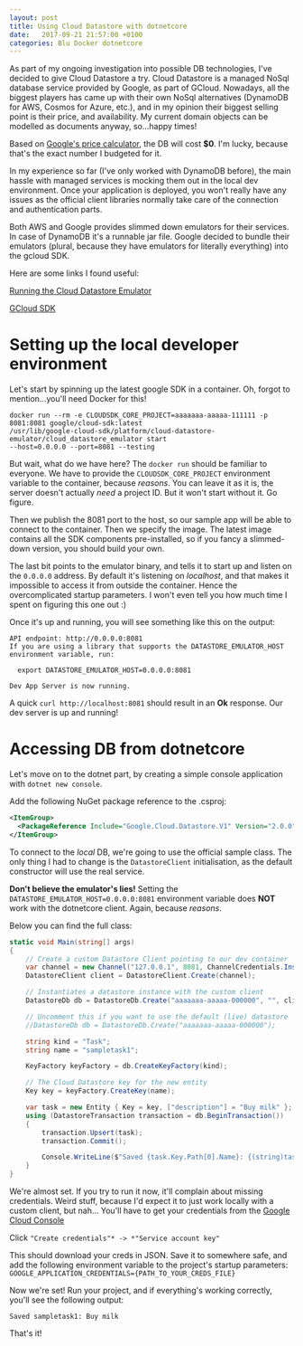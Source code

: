 ```yaml
---
layout: post
title: Using Cloud Datastore with dotnetcore
date:   2017-09-21 21:57:00 +0100
categories: Blu Docker dotnetcore
---
```


As part of my ongoing investigation into possible DB technologies, I've decided to give Cloud Datastore a try.
Cloud Datastore is a managed NoSql database service provided by Google, as part of GCloud. Nowadays, all the biggest players has came up with their own NoSql alternatives (DynamoDB for AWS, Cosmos for Azure, etc.), and in my opinion their biggest selling point is their price, and availability. My current domain objects can be modelled as documents anyway, so...happy times!

Based on [Google's price calculator](https://cloud.google.com/products/calculator/), the DB will cost **$0**. I'm lucky, because that's the exact number I budgeted for it.

In my experience so far (I've only worked with DynamoDB before), the main hassle with managed services is mocking them out in the local dev environment. Once your application is deployed, you won't really have any issues as the official client libraries normally take care of the connection and authentication parts.

Both AWS and Google provides slimmed down emulators for their services. In case of DynamoDB it's a runnable jar file. Google decided to bundle their emulators (plural, because they have emulators for literally everything) into the gcloud SDK.

Here are some links I found useful:


[Running the Cloud Datastore Emulator](https://cloud.google.com/datastore/docs/tools/datastore-emulator)


[GCloud SDK](https://cloud.google.com/sdk/docs/quickstart-mac-os-x)

# Setting up the local developer environment

Let's start by spinning up the latest google SDK in a container. Oh, forgot to mention...you'll need Docker for this!

```shell
docker run --rm -e CLOUDSDK_CORE_PROJECT=aaaaaaa-aaaaa-111111 -p 8081:8081 google/cloud-sdk:latest
/usr/lib/google-cloud-sdk/platform/cloud-datastore-emulator/cloud_datastore_emulator start
--host=0.0.0.0 --port=8081 --testing
```

But wait, what do we have here? The `docker run` should be familiar to everyone. We have to provide the `CLOUDSDK_CORE_PROJECT` environment variable to the container, because *reasons*. You can leave it as it is, the server doesn't actually *need* a project ID. But it won't start without it. Go figure.

Then we publish the 8081 port to the host, so our sample app will be able to connect to the container. Then we specify the image. The latest image contains all the SDK components pre-installed, so if you fancy a slimmed-down version, you should build your own.

The last bit points to the emulator binary, and tells it to start up and listen on the `0.0.0.0` address. By default it's listening on *localhost*, and that makes it impossible to access it from outside the container. Hence the overcomplicated startup parameters. I won't even tell you how much time I spent on figuring this one out :)

Once it's up and running, you will see something like this on the output:
```shell
API endpoint: http://0.0.0.0:8081
If you are using a library that supports the DATASTORE_EMULATOR_HOST environment variable, run:

  export DATASTORE_EMULATOR_HOST=0.0.0.0:8081

Dev App Server is now running.
```

A quick `curl http://localhost:8081` should result in an **Ok** response. Our dev server is up and running!

# Accessing DB from dotnetcore

Let's move on to the dotnet part, by creating a simple console application with `dotnet new console`.

Add the following NuGet package reference to the .csproj:
```xml
<ItemGroup>
  <PackageReference Include="Google.Cloud.Datastore.V1" Version="2.0.0" />
</ItemGroup>
```

To connect to the *local* DB, we're going to use the official sample class. The only thing I had to change is the `DatastoreClient` initialisation, as the default constructor will use the real service.

**Don't believe the emulator's lies!**
Setting the `DATASTORE_EMULATOR_HOST=0.0.0.0:8081` environment variable does **NOT** work with the dotnetcore client. Again, because *reasons*.

Below you can find the full class:
```c#
static void Main(string[] args)
{
    // Create a custom Datastore Client pointing to our dev container
    var channel = new Channel("127.0.0.1", 8081, ChannelCredentials.Insecure);
    DatastoreClient client = DatastoreClient.Create(channel);

    // Instantiates a datastore instance with the custom client
    DatastoreDb db = DatastoreDb.Create("aaaaaaa-aaaaa-000000", "", client);

    // Uncomment this if you want to use the default (live) datastore
    //DatastoreDb db = DatastoreDb.Create("aaaaaaa-aaaaa-000000");

    string kind = "Task";
    string name = "sampletask1";

    KeyFactory keyFactory = db.CreateKeyFactory(kind);

    // The Cloud Datastore key for the new entity
    Key key = keyFactory.CreateKey(name);

    var task = new Entity { Key = key, ["description"] = "Buy milk" };
    using (DatastoreTransaction transaction = db.BeginTransaction())
    {
        transaction.Upsert(task);
        transaction.Commit();

        Console.WriteLine($"Saved {task.Key.Path[0].Name}: {(string)task["description"]}");
    }
}
```

We're almost set. If you try to run it now, it'll complain about missing credentials. Weird stuff, because I'd expect it to just work locally with a custom client, but nah...
You'll have to get your credentials from the [Google Cloud Console](https://console.cloud.google.com/apis/credentials)


Click `"Create credentials"* -> *"Service account key"`

This should download your creds in JSON.
Save it to somewhere safe, and add the following environment variable to the project's startup parameters:
`GOOGLE_APPLICATION_CREDENTIALS={PATH_TO_YOUR_CREDS_FILE}`

Now we're set! Run your project, and if everything's working correctly, you'll see the following output:

```shell
Saved sampletask1: Buy milk
```

That's it!
